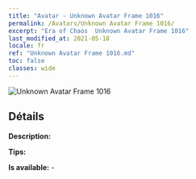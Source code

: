 ```yaml
---
title: "Avatar - Unknown Avatar Frame 1016"
permalink: /Avatars/Unknown Avatar Frame 1016/
excerpt: "Era of Chaos  Unknown Avatar Frame 1016"
last_modified_at: 2021-05-18
locale: fr
ref: "Unknown Avatar Frame 1016.md"
toc: false
classes: wide
---
```

 ![Unknown Avatar Frame 1016](/images/a/avatarFrame_16.png)

## Détails

 **Description:**  

 **Tips:**  

 **Is available:**  - 


